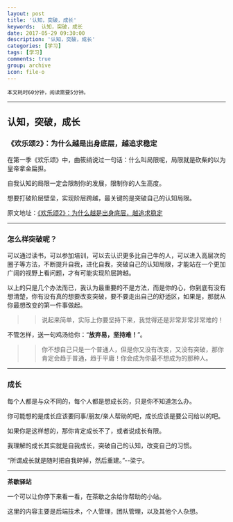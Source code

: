 ```yaml
---
layout: post
title: '认知，突破，成长'
keywords:  认知，突破，成长
date: 2017-05-29 09:30:00
description: '认知，突破，成长'
categories: [学习]
tags: [学习]
comments: true
group: archive
icon: file-o
---
```


	本文耗时60分钟，阅读需要5分钟。

----

## 认知，突破，成长

### 《欢乐颂2》：为什么越是出身底层，越追求稳定

在第一季《欢乐颂》中，曲筱绡说过一句话：什么叫局限呢，局限就是砍柴的以为皇帝拿金扁担。

自我认知的局限一定会限制你的发展，限制你的人生高度。

想要打破阶层壁垒，实现阶层跨越，最关键的是突破自己的认知局限。

原文地址：[《欢乐颂2》：为什么越是出身底层，越追求稳定](http://mp.weixin.qq.com/s/qwDf2nRVzwCRjXcTcGIysA)

----

### 怎么样突破呢？

可以通过读书，可以参加培训，可以去认识更多比自己牛的人，可以进入高层次的圈子等方法，不断提升自我，进化自我，突破自己的认知局限，才能站在一个更加广阔的视野上看问题，才有可能实现阶层跨越。

以上的只是几个办法而已，我认为最重要的不是方法，而是你的心，你到底有没有想清楚，你有没有真的想要改变突破，要不要走出自己的舒适区，如果是，那就从你最想改变的第一件事做起。

>> 说起来简单，实际上你要坚持下来，我觉得还是非常非常非常难的！

不管怎样，送一句鸡汤给你：“**放弃易，坚持难！**”。

>> 你不想自己只是一个普通人，但是你又没有改变，又没有突破，那你肯定会趋于普通，趋于平庸！你会成为你最不想成为的那种人。

----

### 成长

每个人都是与众不同的，每个人都是想成长的，只是你不知道怎么办。

你可能想的是成长应该要同事/朋友/亲人帮助的吧，成长应该是要公司给以的吧。

如果你是这样想的，那你肯定成长不了，或者说成长有限。

我理解的成长其实就是自我成长，突破自己的认知，改变自己的习惯。

“所谓成长就是随时把自我碎掉，然后重建。”--梁宁。

----

**茶歇驿站**

一个可以让你停下来看一看，在茶歇之余给你帮助的小站。

这里的内容主要是后端技术，个人管理，团队管理，以及其他个人杂想。
